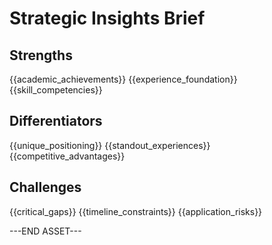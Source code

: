 # Strategic Insights Brief

## Strengths
{{academic_achievements}}
{{experience_foundation}}
{{skill_competencies}}

## Differentiators  
{{unique_positioning}}
{{standout_experiences}}
{{competitive_advantages}}

## Challenges
{{critical_gaps}}
{{timeline_constraints}}
{{application_risks}}

---END ASSET---